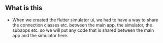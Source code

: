 ## What is this
- When we created the flutter simulator ui, we had to have a way to share the connection classes etc. between the main app, the simulator, the subapps etc. so we will put any code that is shared between the main app and the simulator here.
